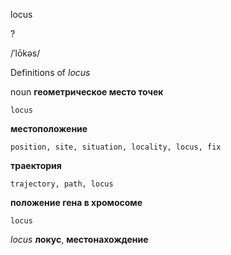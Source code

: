 locus

?

/ˈlōkəs/

Definitions of _locus_

noun
**геометрическое место точек**

    locus
**местоположение**

    position, site, situation, locality, locus, fix
**траектория**

    trajectory, path, locus
**положение гена в хромосоме**

    locus

_locus_
**локус**, **местонахождение**